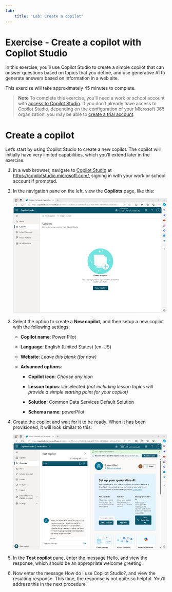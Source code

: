 ```yaml
---
lab:
    title: 'Lab: Create a copilot'
---
```


# Exercise - Create a copilot with Copilot Studio

In this exercise, you’ll use Copilot Studio to create a simple copilot that can
answer questions based on topics that you define, and use generative AI to
generate answers based on information in a web site.

This exercise will take approximately 45 minutes to complete.

   > **Note**
   > To complete this exercise, you’ll need a work or school account with
[access to Copilot
Studio](https://learn.microsoft.com/microsoft-copilot-studio/requirements-licensing-subscriptions).
If you don’t already have access to Copilot Studio, depending on the
configuration of your Microsoft 365 organization, you may be able to [create a
trial account](https://aka.ms/trypva).

# Create a copilot

Let’s start by using Copilot Studio to create a new copilot. The copilot will
initially have very limited capabilities, which you’ll extend later in the
exercise.

1.  In a web browser, navigate to [Copilot
    Studio](https://copilotstudio.microsoft.com/) at
    https://copilotstudio.microsoft.com/, signing in with your work or school
    account if prompted.

2.  In the navigation pane on the left, view the **Copilots** page, like this:

    ![Screenshot of the Copilots page in Copilot Studio](media/create-copilot/copilots-page.png)

3.  Select the option to create a **New copilot**, and then setup a new copilot
    with the following settings:

    -   **Copilot name**: Power Pilot

    -   **Language**: English (United States) (en-US)

    -   **Website**: *Leave this blank (for now)*

    -   **Advanced options**:

        -   **Copilot icon**: *Choose any icon*

        -   **Lesson topics**: Unselected *(not including lesson topics will
            provide a simple starting point for your copilot)*

        -   **Solution**: Common Data Services Default Solution

        -   **Schema name**: powerPilot

4.  Create the copilot and wait for it to be ready. When it has been
    provisioned, it will look similar to this:

    ![Screenshot of a new copilot in Copilot Studio](media/create-copilot/new-copilot.png)

5.  In the **Test copilot** pane, enter the message Hello, and view the
    response, which should be an appropriate welcome greeting.

6.  Now enter the message How do I use Copilot Studio?, and view the resulting
    response. This time, the response is not quite so helpful. You’ll address
    this in the next procedure.

